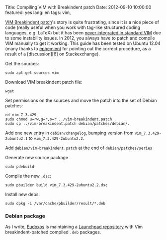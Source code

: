Title: Compiling VIM with Breakindent patch
Date:  2012-09-10 10:00:00
featured: yes
lang: en
tags: vim,

[VIM Breakindent patch][1]'s story is quite frustrating, since it is a nice piece of code (really useful when you work with tag-like structured coding languages, e.g. LaTeX) but it has been [never integrated in standard VIM][2] due to some instability issues. In 2012, you always have to patch and compile VIM manually to get it working. This guide has been tested on Ubuntu 12.04 (many thanks to [ephemient][5] for pointing out the correct procedure, as a result of a [discussion][6] on Stackexchange).

Get the sources:

	sudo apt-get sources vim

Download VIM breakindent patch file:

	wget

Set permissions on the sources and move the patch into the set of Debian patches:

	cd vim-7.3.429
	sudo chmod u=rw,g=r,o=r ../vim-breakindent.patch
	sudo cp ../vim-breakindent.patch debian/patches/debian/.

Add one new entry in `debian/changelog`, bumping version from `vim_7.3.429-2ubuntu2.1` to `vim_7.3.429-2ubuntu2.2`.

Add `debian/vim-breakindent.patch` at the end of `debian/patches/series`

Generate new source package

	sudo pdebuild

Compile the new `.dsc`:

	sudo pbuilder build vim_7.3.429-2ubuntu2.2.dsc

Install new debs:

	sudo dpkg -i /var/cache/pbuilder/result/*.deb

### Debian package ###
As I write, [Eudoxos][3] is maintaining a [Launchpad repository][4] with Vim breakindent-patched compiled `.deb` packages.

   [1]: https://retracile.net/wiki/VimBreakIndent
   [2]: https://groups.google.com/forum/#!msg/vim_dev/VdMLVy_ZS2I/KsRNkREcBhgJ
   [3]: http://stackoverflow.com/users/761090/eudoxos
   [4]: https://launchpad.net/~eudoxos/+archive/ppa
   [5]:
   [6]:
